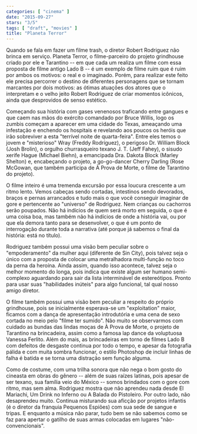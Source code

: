 ```yaml
---
categories: [ "cinema" ]
date: "2015-09-27"
stars: "3/5"
tags: [ "draft", "movies" ]
title: "Planeta Terror"
---
```

Quando se fala em fazer um filme trash, o diretor Robert Rodriguez não brinca em serviço. Planeta Terror, o filme-parceiro do projeto grindhouse criado por ele e Tarantino -- em que cada um realiza um filme com essa proposta de filme antigo Lado B -- é um exemplo de filme ruim que é ruim por ambos os motivos: o real e o imaginado. Porém, para realizar este feito ele precisa percorrer o destino de diferentes personagens que se tornam marcantes por dois motivos: as ótimas atuações dos atores que o interpretam e o velho jeito Robert Rodriguez de criar momentos icônicos, ainda que desprovidos de senso estético.

Começando sua história com gases venenosos traficando entre gangues e que caem nas mãos do exército comandado por Bruce Willis, logo os zumbis começam a aparecer em uma cidade do Texas, ameaçando uma infestação e enchendo os hospitais e revelando aos poucos os heróis que irão sobreviver a esta "terrível noite de quarta-feira". Entre eles temos o jovem e "misterioso" Wray (Freddy Rodríguez), o perigoso Dr. William Block (Josh Brolin), o orgulho churrasqueiro texano J. T. (Jeff Fahey), o sisudo xerife Hague (Michael Biehn), a emancipada Dra. Dakota Block (Marley Shelton) e, encabeçando o projeto, a go-go-dancer Cherry Darling (Rose McGowan, que também participa de À Prova de Morte, o filme de Tarantino do projeto).

O filme inteiro é uma tremenda excursão por essa loucura crescente a um ritmo lento. Vemos cabeças sendo cortadas, intestinos sendo devorados, braços e pernas arrancados e tudo mais o que você conseguir imaginar de gore e pertencente ao "universo" de Rodriguez. Nem crianças ou cachorros serão poupados. Não há indícios de quem será morto em seguida, o que é uma coisa boa, mas também não há indícios de onde a história vai, ou por que ela demora tanto para se desenvolver, o que é um ponto de interrogação durante toda a narrativa (até porque já sabemos o final da história: está no título).

Rodriguez também possui uma visão bem peculiar sobre o "empoderamento" da mulher aqui (diferente de Sin City), pois talvez seja o único com a proposta de colocar uma metralhadora multi-função no toco da perna da heroína. Ainda assim, quando isso acontece, talvez seja o melhor momento do longa, pois indica que existe algum ser humano semi-complexo aguardando para sair da lista interminável de estereótipos. Pronto para usar suas "habilidades inúteis" para algo funcional, tal qual nosso amigo diretor.

O filme também possui uma visão bem peculiar a respeito do próprio grindhouse, pois se inicialmente esperava-se um "exploitation" maior, ficamos com a dança de apresentação introdutória e uma cena de sexo cortada no meio pelo "filme ter sumido". Não muito se observarmos com cuidado as bundas das lindas moças de À Prova de Morte, o projeto de Tarantino na brincadeira, assim como a famosa lap dance da voluptuosa Vanessa Ferlito. Além do mais, as brincadeiras em torno de filmes Lado B com defeitos de desgaste continua por todo o tempo, e apesar da fotografia pálida e com muita sombra funcionar, o estilo Photoshop de incluir linhas de falha é batida e se torna uma distração sem função alguma.

Como de costume, com uma trilha sonora que não nega o bom gosto do cineasta em obras do gênero -- além de suas raízes latinas, pois apesar de ser texano, sua família veio do México -- somos brindados com o gore com ritmo, mas sem alma. Rodriguez mostra que não aprendeu nada desde El Mariachi, Um Drink no Inferno ou A Balada do Pistoleiro. Por outro lado, não desaprendeu muito. Continua misturando sua aficção por projetos infantis (é o diretor da franquia Pequenos Espiões) com sua sede de sangue e tripas. E enquanto a música não parar, tudo bem se não sabemos como se faz para apertar o gatilho de suas armas colocadas em lugares "não-convencionais".
